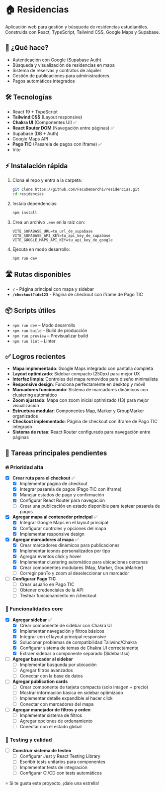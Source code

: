 # 🏠 Residencias

Aplicación web para gestión y búsqueda de residencias estudiantiles. Construida con React, TypeScript, Tailwind CSS, Google Maps y Supabase.

## 🚀 ¿Qué hace?
- Autenticación con Google (Supabase Auth)
- Búsqueda y visualización de residencias en mapa
- Sistema de reservas y contratos de alquiler
- Gestión de publicaciones para administradores
- Pagos automáticos integrados

## 🛠️ Tecnologías
- React 19 + TypeScript
- **Tailwind CSS** (Layout responsive)
- **Chakra UI** (Componentes UI) ✅
- **React Router DOM** (Navegación entre páginas) ✅
- Supabase (DB + Auth)
- Google Maps API
- **Pago TIC** (Pasarela de pagos con iframe) ✅
- Vite

## ⚡ Instalación rápida
1. Clona el repo y entra a la carpeta:
   ```bash
   git clone https://github.com/FacuDemarchi/residencias.git
   cd residencias
   ```
2. Instala dependencias:
   ```bash
   npm install
   ```
3. Crea un archivo `.env` en la raíz con:
   ```env
   VITE_SUPABASE_URL=tu_url_de_supabase
   VITE_SUPABASE_API_KEY=tu_api_key_de_supabase
   VITE_GOOGLE_MAPS_API_KEY=tu_api_key_de_google
   ```
4. Ejecuta en modo desarrollo:
   ```bash
   npm run dev
   ```

## 🛣️ Rutas disponibles
- **`/`** - Página principal con mapa y sidebar
- **`/checkout?id=123`** - Página de checkout con iframe de Pago TIC

## 📦 Scripts útiles
- `npm run dev` – Modo desarrollo
- `npm run build` – Build de producción
- `npm run preview` – Previsualizar build
- `npm run lint` – Linter

## ✅ Logros recientes
- **Mapa implementado**: Google Maps integrado con pantalla completa
- **Layout optimizado**: Sidebar compacto (250px) para mejor UX
- **Interfaz limpia**: Controles del mapa removidos para diseño minimalista
- **Responsive design**: Funciona perfectamente en desktop y móvil
- **Marcadores funcionando**: Sistema de marcadores dinámicos con clustering automático
- **Zoom ajustado**: Mapa con zoom inicial optimizado (13) para mejor visualización
- **Estructura modular**: Componentes Map, Marker y GroupMarker organizados
- **Checkout implementado**: Página de checkout con iframe de Pago TIC integrado
- **Sistema de rutas**: React Router configurado para navegación entre páginas

## 🎯 Tareas principales pendientes

### 🔥 Prioridad alta
- [x] **Crear ruta para el checkout** ✅
  - [x] Implementar página de checkout
  - [x] Integrar pasarela de pagos (Pago TIC con iframe)
  - [x] Manejar estados de pago y confirmación
  - [x] Configurar React Router para navegación
  - [ ] Crear una publicación en estado disponible para testear pasarela de pagos

- [x] **Agregar mapa al contenedor principal** ✅
  - [x] Integrar Google Maps en el layout principal
  - [x] Configurar controles y opciones del mapa
  - [x] Implementar responsive design

- [x] **Agregar marcadores al mapa** ✅
  - [x] Crear marcadores dinámicos para publicaciones
  - [x] Implementar iconos personalizados por tipo
  - [x] Agregar eventos click y hover
  - [x] Implementar clustering automático para ubicaciones cercanas
  - [x] Crear componentes modulares (Map, Marker, GroupMarker)
  - [ ] Corregir panTo y zoom al deseleccionar un marcador

- [ ] **Configurar Pago TIC**
  - [ ] Crear usuario en Pago TIC
  - [ ] Obtener credenciales de la API
  - [ ] Testear funcionamiento en /checkout

### 🔧 Funcionalidades core
- [x] **Agregar sidebar** ✅
  - [x] Crear componente de sidebar con Chakra UI
  - [x] Implementar navegación y filtros básicos
  - [x] Integrar con el layout principal responsive
  - [x] Solucionar problemas de compatibilidad Tailwind/Chakra
  - [x] Configurar sistema de temas de Chakra UI correctamente
  - [x] Extraer sidebar a componente separado (Sidebar.tsx)

- [ ] **Agregar buscador al sidebar**
  - [ ] Implementar búsqueda por ubicación
  - [ ] Agregar filtros avanzados
  - [ ] Conectar con la base de datos

- [ ] **Agregar publication cards**
  - [ ] Crear componente de tarjeta compacta (solo imagen + precio)
  - [ ] Mostrar información básica en sidebar optimizado
  - [ ] Implementar detalle expandible al hacer click
  - [ ] Conectar con marcadores del mapa

- [ ] **Agregar manejador de filtros y orden**
  - [ ] Implementar sistema de filtros
  - [ ] Agregar opciones de ordenamiento
  - [ ] Conectar con el estado global

### 🧪 Testing y calidad
- [ ] **Construir sistema de testeo**
  - [ ] Configurar Jest y React Testing Library
  - [ ] Escribir tests unitarios para componentes
  - [ ] Implementar tests de integración
  - [ ] Configurar CI/CD con tests automáticos

⭐ Si te gusta este proyecto, ¡dale una estrella!
